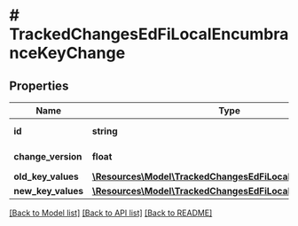 # # TrackedChangesEdFiLocalEncumbranceKeyChange

## Properties

Name | Type | Description | Notes
------------ | ------------- | ------------- | -------------
**id** | **string** | Resource identifier | [optional]
**change_version** | **float** | Change version | [optional]
**old_key_values** | [**\Resources\Model\TrackedChangesEdFiLocalEncumbranceKey**](TrackedChangesEdFiLocalEncumbranceKey.md) |  | [optional]
**new_key_values** | [**\Resources\Model\TrackedChangesEdFiLocalEncumbranceKey**](TrackedChangesEdFiLocalEncumbranceKey.md) |  | [optional]

[[Back to Model list]](../../README.md#models) [[Back to API list]](../../README.md#endpoints) [[Back to README]](../../README.md)
